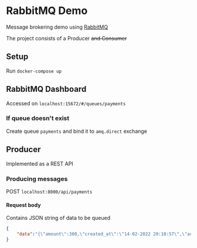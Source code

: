 # RabbitMQ Demo

Message brokering demo using [RabbitMQ](https://www.rabbitmq.com/)

The project consists of a Producer ~~and Consumer~~

## Setup

Run `docker-compose up`



## RabbitMQ Dashboard

Accessed on `localhost:15672/#/queues/payments`

### If queue doesn't exist
Create queue `payments` and bind it to `amq.direct` exchange

## Producer

Implemented as a REST API 

### Producing messages
POST `localhost:8000/api/payments`

#### Request body

Contains JSON string of data to be queued

```json
{
    "data":"{\"amount\":300,\"created_at\":\"14-02-2022 20:10:57\",\"account_no\":39023093,\"user_no\":239391}"
}   
```


